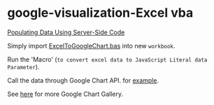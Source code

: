 # google-visualization-Excel vba

[Populating Data Using Server-Side Code](https://developers.google.com/chart/interactive/docs/php_example)

Simply import  [ExcelToGoogleChart.bas](https://github.com/yuriarfil/vba-google-chart/blob/master/ExcelToGoogleChart.bas) into new `workbook`.

Run the 'Macro' (`to convert excel data to JavaScript Literal data Parameter`).

Call the data through Google Chart API. for [example](https://github.com/yuriarfil/vba-google-chart/blob/master/rangefilter-chart.html).

See [here](https://developers.google.com/chart/interactive/docs/gallery) for more Google Chart Gallery.
